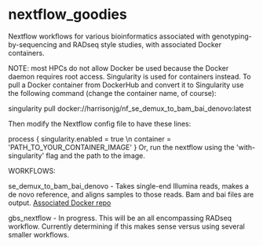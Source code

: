 # nextflow_goodies
Nextflow workflows for various bioinformatics associated with genotyping-by-sequencing and RADseq style studies, with associated Docker containers. 

NOTE: most HPCs do not allow Docker be used because the Docker daemon requires root access. Singularity is used for containers instead. To pull a Docker container from DockerHub and convert it to Singularity use the following command (change the container name, of course):

singularity pull docker://harrisonjg/nf_se_demux_to_bam_bai_denovo:latest

Then modify the Nextflow config file to have these lines: 

process {
    singularity.enabled = true \n
    container = 'PATH_TO_YOUR_CONTAINER_IMAGE'
}
Or, run the nextflow using the 'with-singularity' flag and the path to the image.

WORKFLOWS:

se_demux_to_bam_bai_denovo - Takes single-end Illumina reads, makes a de novo reference, and aligns samples to those reads. Bam and bai files are output.
[Associated Docker repo](https://hub.docker.com/r/harrisonjg/nf_se_demux_to_bam_bai_denovo)

gbs_nextflow - In progress. This will be an all encompassing RADseq workflow. Currently determining if this makes sense versus using several smaller workflows.

